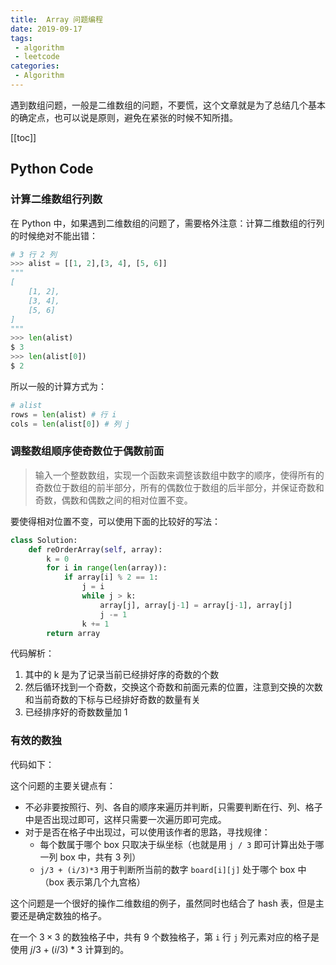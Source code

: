 ```yaml
---
title:  Array 问题编程
date: 2019-09-17
tags:
 - algorithm
 - leetcode
categories:
 - Algorithm
---
```


遇到数组问题，一般是二维数组的问题，不要慌，这个文章就是为了总结几个基本的确定点，也可以说是原则，避免在紧张的时候不知所措。

[[toc]]

## Python Code

### 计算二维数组行列数

在 Python 中，如果遇到二维数组的问题了，需要格外注意：计算二维数组的行列的时候绝对不能出错：

```py
# 3 行 2 列
>>> alist = [[1, 2],[3, 4], [5, 6]]
"""
[
    [1, 2],
    [3, 4],
    [5, 6]
]
"""
>>> len(alist)
$ 3
>>> len(alist[0])
$ 2
```

所以一般的计算方式为：

```py
# alist
rows = len(alist) # 行 i
cols = len(alist[0]) # 列 j
```

### 调整数组顺序使奇数位于偶数前面

> 输入一个整数数组，实现一个函数来调整该数组中数字的顺序，使得所有的奇数位于数组的前半部分，所有的偶数位于数组的后半部分，并保证奇数和奇数，偶数和偶数之间的相对位置不变。

要使得相对位置不变，可以使用下面的比较好的写法：

```py
class Solution:
    def reOrderArray(self, array):
        k = 0
        for i in range(len(array)):
            if array[i] % 2 == 1:
                j = i
                while j > k:
                    array[j], array[j-1] = array[j-1], array[j]
                    j -= 1
                k += 1
        return array
```

代码解析：

1. 其中的 k 是为了记录当前已经排好序的奇数的个数
2. 然后循环找到一个奇数，交换这个奇数和前面元素的位置，注意到交换的次数和当前奇数的下标与已经排好奇数的数量有关
3. 已经排序好的奇数数量加 1

### 有效的数独

代码如下：

<RecoDemo :collapse="true">
<template slot="code-python">
  <<< @/docs/.vuepress/code/algorithm/array_1.py
</template>
</RecoDemo>

这个问题的主要关键点有：

- 不必非要按照行、列、各自的顺序来遍历并判断，只需要判断在行、列、格子中是否出现过即可，这样只需要一次遍历即可完成。
- 对于是否在格子中出现过，可以使用该作者的思路，寻找规律：
	- 每个数属于哪个 box 只取决于纵坐标（也就是用 `j / 3` 即可计算出处于哪一列 box 中，共有 3 列）
	- `j/3 + (i/3)*3` 用于判断所当前的数字 `board[i][j]` 处于哪个 box 中（box 表示第几个九宫格）

这个问题是一个很好的操作二维数组的例子，虽然同时也结合了 hash 表，但是主要还是确定数独的格子。

在一个 $3 \times 3$ 的数独格子中，共有 9 个数独格子，第 `i` 行 `j` 列元素对应的格子是使用 $j/3 + (i/3)*3$ 计算到的。

